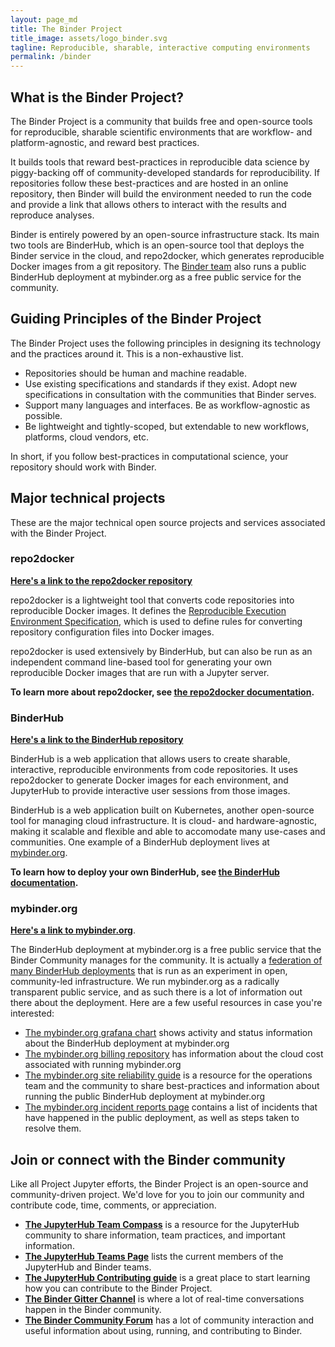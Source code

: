 ```yaml
---
layout: page_md
title: The Binder Project
title_image: assets/logo_binder.svg
tagline: Reproducible, sharable, interactive computing environments
permalink: /binder
---
```


## What is the Binder Project?

The Binder Project is a community that builds free and open-source tools
for reproducible, sharable scientific environments that are workflow- and platform-agnostic,
and reward best practices.

It builds tools that reward best-practices in reproducible data
science by piggy-backing off of community-developed standards for
reproducibility. If repositories follow these best-practices and are hosted in
an online repository, then Binder will build the environment needed to run the
code and provide a link that allows others to interact with the results and
reproduce analyses.

Binder is entirely powered by an open-source infrastructure stack. Its main two
tools are BinderHub, which is an open-source tool that deploys the Binder
service in the cloud, and repo2docker, which generates reproducible Docker
images from a git repository. The [Binder team](https://jupyterhub-team-compass.readthedocs.io/en/latest/team.html)
also runs a public BinderHub deployment at mybinder.org as a free public service for the community.

## Guiding Principles of the Binder Project

The Binder Project uses the following principles in designing its technology
and the practices around it. This is a non-exhaustive list.

* Repositories should be human and machine readable.
* Use existing specifications and standards if they exist. Adopt new specifications in
  consultation with the communities that Binder serves.
* Support many languages and interfaces. Be as workflow-agnostic as possible.
* Be lightweight and tightly-scoped, but extendable to new workflows, platforms, cloud vendors, etc.

In short, if you follow best-practices in computational science, your repository should work with Binder.

## Major technical projects

These are the major technical open source projects and services associated with
the Binder Project.

### repo2docker

**[Here's a link to the repo2docker repository](https://github.com/jupyter/repo2docker)**

repo2docker is a lightweight tool that converts code repositories into reproducible
Docker images. It defines the [Reproducible Execution Environment Specification](https://repo2docker.readthedocs.io/en/latest/specification.html),
which is used to define rules for converting repository configuration files into Docker images.

repo2docker is used extensively by BinderHub, but can also be run as an independent command line-based
tool for generating your own reproducible Docker images that are run with a Jupyter server.


**To learn more about repo2docker, see [the repo2docker documentation](https://repo2docker.readthedocs.io).**

### BinderHub

**[Here's a link to the BinderHub repository](https://github.com/jupyterhub/binderhub)**

BinderHub is a web application that allows users to create sharable, interactive,
reproducible environments from code repositories. It uses repo2docker to generate
Docker images for each environment, and JupyterHub to provide interactive user
sessions from those images.

BinderHub is a web application built on Kubernetes, another open-source tool
for managing cloud infrastructure. It is cloud- and hardware-agnostic, making
it scalable and flexible and able to accomodate many use-cases and communities.
One example of a BinderHub deployment lives at [mybinder.org](https://mybinder.org).

**To learn how to deploy your own BinderHub, see [the BinderHub documentation](https://binderhub.readthedocs.io).**

### mybinder.org

[**Here's a link to mybinder.org**](https://mybinder.org).

The BinderHub deployment at mybinder.org is a free public service that the Binder Community
manages for the community. It is actually a [federation of many BinderHub deployments](https://binderhub.readthedocs.io/en/latest/federation/federation.html)
that is run as an experiment in open, community-led infrastructure. We run mybinder.org
as a radically transparent public service, and as such there is a lot of information out there
about the deployment. Here are a few useful resources in case you're interested:

* [The mybinder.org grafana chart](https://grafana.mybinder.org) shows activity and status
  information about the BinderHub deployment at mybinder.org
* [The mybinder.org billing repository](https://github.com/jupyterhub/binder-billing) has
  information about the cloud cost associated with running mybinder.org
* [The mybinder.org site reliability guide](mybinder-sre.readthedocs.io/) is a resource
  for the operations team and the community to share best-practices and information about
  running the public BinderHub deployment at mybinder.org
* [The mybinder.org incident reports page](mybinder-sre.readthedocs.io/en/latest/#incident-reports)
  contains a list of incidents that have happened in the public deployment, as well as
  steps taken to resolve them.


## Join or connect with the Binder community

Like all Project Jupyter efforts, the Binder Project is an
open-source and community-driven project. We'd love for you
to join our community and contribute code, time, comments, or appreciation.

* [**The JupyterHub Team Compass**](https://jupyterhub-team-compass.readthedocs.io/en/latest/) is a resource
  for the JupyterHub community to share information, team practices, and important information.
* [**The JupyterHub Teams Page**](https://jupyterhub-team-compass.readthedocs.io/en/latest/team.html) lists
  the current members of the JupyterHub and Binder teams.
* [**The JupyterHub Contributing guide**](https://jupyterhub-team-compass.readthedocs.io/en/latest/contributing.html) is
  a great place to start learning how you can contribute to the Binder Project.
* [**The Binder Gitter Channel**](https://gitter.im/binder) is where a lot of real-time
  conversations happen in the Binder community.
* [**The Binder Community Forum**](https://discourse.jupyter.org/c/binder) has a lot of
  community interaction and useful information about using, running, and contributing to Binder.